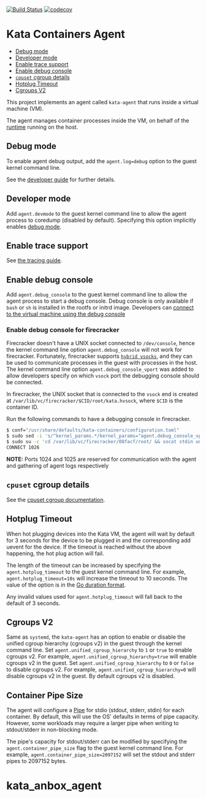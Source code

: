 [![Build Status](https://travis-ci.org/kata-containers/agent.svg?branch=master)](https://travis-ci.org/kata-containers/agent)
[![codecov](https://codecov.io/gh/kata-containers/agent/branch/master/graph/badge.svg)](https://codecov.io/gh/kata-containers/agent)

# Kata Containers Agent

* [Debug mode](#debug-mode)
* [Developer mode](#developer-mode)
* [Enable trace support](#enable-trace-support)
* [Enable debug console](#enable-debug-console)
* [`cpuset` cgroup details](#cpuset-cgroup-details)
* [Hotplug Timeout](#hotplug-timeout)
* [Cgroups V2](#cgroups-v2)

This project implements an agent called `kata-agent` that runs inside a virtual machine (VM).

The agent manages container processes inside the VM, on behalf of the
[runtime](https://github.com/kata-containers/runtime) running on the host.

## Debug mode

To enable agent debug output, add the `agent.log=debug` option to the guest kernel command line.

See the [developer guide](https://github.com/kata-containers/documentation/blob/master/Developer-Guide.md#enable-full-debug) for further details.

## Developer mode

Add `agent.devmode` to the guest kernel command line to allow the agent
process to coredump (disabled by default). Specifying this option implicitly
enables [debug mode](#debug-mode).

## Enable trace support

See [the tracing guide](TRACING.md).

## Enable debug console

Add `agent.debug_console` to the guest kernel command line to
allow the agent process to start a debug console. Debug console is only available if `bash`
or `sh` is installed in the rootfs or initrd image. Developers can [connect to the virtual
machine using the debug console](https://github.com/kata-containers/documentation/blob/master/Developer-Guide.md#connect-to-the-virtual-machine-using-the-debug-console)

### Enable debug console for firecracker

Firecracker doesn't have a UNIX socket connected to `/dev/console`, hence the
kernel command line option `agent.debug_console` will not work for firecracker.
Fortunately, firecracker supports [`hybrid vsocks`][1], and they can be used to
communicate processes in the guest with processes in the host.
The kernel command line option `agent.debug_console_vport` was added to allow
developers specify on which `vsock` port the debugging console should be connected.

In firecracker, the UNIX socket that is connected to the `vsock` end is created at
`/var/lib/vc/firecracker/$CID/root/kata.hvsock`, where `$CID` is the container ID.

Run the following commands to have a debugging console in firecracker.

```sh
$ conf="/usr/share/defaults/kata-containers/configuration.toml"
$ sudo sed -i 's/^kernel_params.*/kernel_params="agent.debug_console_vport=1026"/g' "${conf}"
$ sudo su -c 'cd /var/lib/vc/firecracker/08facf/root/ && socat stdin unix-connect:kata.hvsock'
CONNECT 1026
```

**NOTE:** Ports 1024 and 1025 are reserved for communication with the agent and gathering of agent logs respectively

## `cpuset` cgroup details

See the [cpuset cgroup documentation](documentation/features/cpuset.md).

## Hotplug Timeout

When hot plugging devices into the Kata VM, the agent will wait by default for 3 seconds
for the device to be plugged in and the corresponding add uevent for the device. If the timeout
is reached without the above happening, the hot plug action will fail.

The length of the timeout can be increased by specifying the `agent.hotplug_timeout` to the guest
kernel command line. For example, `agent.hotplug_timeout=10s` will increase the timeout to 10 seconds.
The value of the option is in the [Go duration format][2].

Any invalid values used for `agent.hotplug_timeout` will fall back to the default of 3 seconds.

## Cgroups V2

Same as `systemd`, the `kata-agent` has an option to enable or disable the unified
cgroup hierarchy (cgroups v2) in the guest through the kernel command line.
Set `agent.unified_cgroup_hierarchy` to `1` or `true` to enable cgroups v2. For
example, `agent.unified_cgroup_hierarchy=true` will enable cgroups v2 in the guest.
Set `agent.unified_cgroup_hierarchy` to `0` or `false` to disable cgroups v2. For
example, `agent.unified_cgroup_hierarchy=0` will disable cgroups v2 in the guest.
By default cgroups v2 is disabled.

## Container Pipe Size

The agent will configure a [Pipe][3] for stdio (stdout, stderr, stdin) for each container. By default,
this will use the OS' defaults in terms of pipe capacity. However, some workloads may require a larger pipe 
when writing to stdout/stderr in non-blocking mode.

The pipe's capacity for stdout/stderr can be modified by specifying the `agent.container_pipe_size` flag
to the guest kernel command line. For example, `agent.container_pipe_size=2097152` will set the stdout and stderr
pipes to 2097152 bytes.

[1]: https://github.com/firecracker-microvm/firecracker/blob/master/docs/vsock.md
[2]: https://golang.org/pkg/time/#ParseDuration
[3]: http://man7.org/linux/man-pages/man7/pipe.7.html
# kata_anbox_agent
